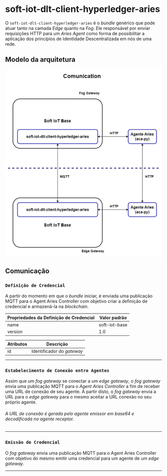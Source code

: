 # soft-iot-dlt-client-hyperledger-aries

O `soft-iot-dlt-client-hyperledger-aries` é o _bundle_ genérico que pode atuar tanto na camada _Edge_ quanto na _Fog_. Ele responsável por enviar requisições HTTP para um _Aries Agent_ como forma de possibilitar a aplicação dos princípios de Identidade Descentralizada em nós de uma rede.

## Modelo da arquitetura

<p align="center">
  <img src="./assets/generalComunication.png" width="580px" />
</p>

## Comunicação

### `Definição de Credencial`

A partir do momento em que o _bundle_ iniciar, é enviada uma publicação MQTT para o Agent Aries Controller com objetivo criar a definição de credencial e armazená-la na _blockchain_.

| Propriedades da Definição de Credencial | Valor padrão  |
| --------------------------------------- | ------------- |
| name                                    | soft-iot-base |
| version                                 | 1.0           |

| Atributos | Descrição                  |
| --------- | -------------------------- |
| id        | Identificador do _gateway_ |

---

### `Estabelecimento de Conexão entre Agentes`

Assim que um _fog gateway_ se conectar a um _edge gateway_, o _fog gateway_ envia uma publicação MQTT para o _Agent Aries Controller_ a fim de receber uma URL de conexão de seu agente. A partir disto, o _fog gateway_ envia a URL para o _edge gateway_ para o mesmo aceitar a URL conexão no seu próprio agente.

###### A URL de conexão é gerada pelo agente emissor em _base64_ e decodificada no agente receptor.

---

### `Emissão de Credencial`

O _fog gateway_ envia uma publicação MQTT para o Agent Aries Controller com objetivo do mesmo emitir uma credencial para um agente de um _edge gateway_.

---

